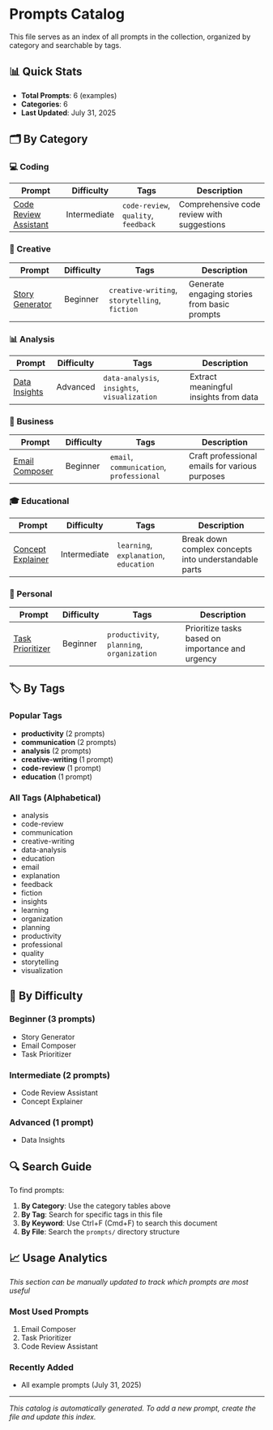 # Prompts Catalog

This file serves as an index of all prompts in the collection, organized by category and searchable by tags.

## 📊 Quick Stats

- **Total Prompts**: 6 (examples)
- **Categories**: 6
- **Last Updated**: July 31, 2025

## 🗂️ By Category

### 💻 Coding
| Prompt | Difficulty | Tags | Description |
|--------|-----------|------|-------------|
| [Code Review Assistant](prompts/coding/code-review-assistant.md) | Intermediate | `code-review`, `quality`, `feedback` | Comprehensive code review with suggestions |

### 🎨 Creative
| Prompt | Difficulty | Tags | Description |
|--------|-----------|------|-------------|
| [Story Generator](prompts/creative/story-generator.md) | Beginner | `creative-writing`, `storytelling`, `fiction` | Generate engaging stories from basic prompts |

### 📊 Analysis
| Prompt | Difficulty | Tags | Description |
|--------|-----------|------|-------------|
| [Data Insights](prompts/analysis/data-insights.md) | Advanced | `data-analysis`, `insights`, `visualization` | Extract meaningful insights from data |

### 💼 Business
| Prompt | Difficulty | Tags | Description |
|--------|-----------|------|-------------|
| [Email Composer](prompts/business/email-composer.md) | Beginner | `email`, `communication`, `professional` | Craft professional emails for various purposes |

### 🎓 Educational
| Prompt | Difficulty | Tags | Description |
|--------|-----------|------|-------------|
| [Concept Explainer](prompts/educational/concept-explainer.md) | Intermediate | `learning`, `explanation`, `education` | Break down complex concepts into understandable parts |

### 🔧 Personal
| Prompt | Difficulty | Tags | Description |
|--------|-----------|------|-------------|
| [Task Prioritizer](prompts/personal/task-prioritizer.md) | Beginner | `productivity`, `planning`, `organization` | Prioritize tasks based on importance and urgency |

## 🏷️ By Tags

### Popular Tags
- **productivity** (2 prompts)
- **communication** (2 prompts)
- **analysis** (2 prompts)
- **creative-writing** (1 prompt)
- **code-review** (1 prompt)
- **education** (1 prompt)

### All Tags (Alphabetical)
- analysis
- code-review
- communication
- creative-writing
- data-analysis
- education
- email
- explanation
- feedback
- fiction
- insights
- learning
- organization
- planning
- productivity
- professional
- quality
- storytelling
- visualization

## 🎯 By Difficulty

### Beginner (3 prompts)
- Story Generator
- Email Composer
- Task Prioritizer

### Intermediate (2 prompts)
- Code Review Assistant
- Concept Explainer

### Advanced (1 prompt)
- Data Insights

## 🔍 Search Guide

To find prompts:

1. **By Category**: Use the category tables above
2. **By Tag**: Search for specific tags in this file
3. **By Keyword**: Use Ctrl+F (Cmd+F) to search this document
4. **By File**: Search the `prompts/` directory structure

## 📈 Usage Analytics

*This section can be manually updated to track which prompts are most useful*

### Most Used Prompts
1. Email Composer
2. Task Prioritizer
3. Code Review Assistant

### Recently Added
- All example prompts (July 31, 2025)

---

*This catalog is automatically generated. To add a new prompt, create the file and update this index.*
